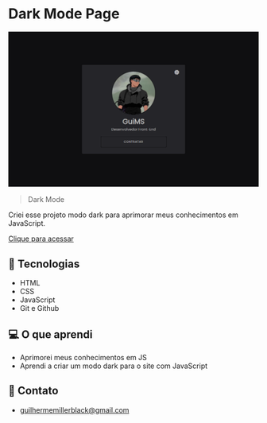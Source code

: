 # Dark Mode Page

![preview](./preview.png)

> Dark Mode

Criei esse projeto modo dark para aprimorar meus conhecimentos em JavaScript.

[Clique para acessar](https://guimiiller.github.io/dark_mode/)


## 🚀 Tecnologias

- HTML
- CSS
- JavaScript
- Git e Github


## 💻 O que aprendi

- Aprimorei meus conhecimentos em JS
- Aprendi a criar um modo dark para o site com JavaScript

## 📨 Contato

- guilhermemillerblack@gmail.com